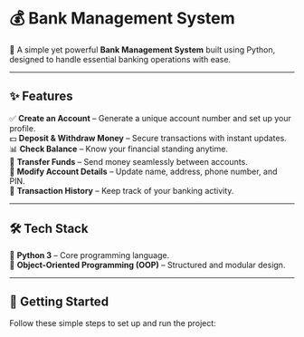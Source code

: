 # 💰 Bank Management System  

🚀 A simple yet powerful **Bank Management System** built using Python, designed to handle essential banking operations with ease.  

---

## ✨ Features  
✅ **Create an Account** – Generate a unique account number and set up your profile.  
💵 **Deposit & Withdraw Money** – Secure transactions with instant updates.  
📊 **Check Balance** – Know your financial standing anytime.  
🔄 **Transfer Funds** – Send money seamlessly between accounts.  
🔐 **Modify Account Details** – Update name, address, phone number, and PIN.  
📜 **Transaction History** – Keep track of your banking activity.  

---

## 🛠️ Tech Stack  
🚀 **Python 3** – Core programming language.  
🎯 **Object-Oriented Programming (OOP)** – Structured and modular design.  

---

## 🚀 Getting Started  
Follow these simple steps to set up and run the project:  

